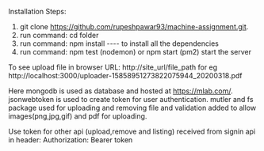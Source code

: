Installation Steps:

1. git clone https://github.com/rupeshpawar93/machine-assignment.git.
2. run command: cd folder
3. run command: npm install ---- to install all the dependencies
4. run command: npm test (nodemon) or npm start (pm2) start the server

To see upload file in browser URL: http://site_url/file_path for eg http://localhost:3000/uploader-15858951273822075944_20200318.pdf

Here mongodb is used as database and hosted at https://mlab.com/.
jsonwebtoken is used to create token for user authentication.
mutler and fs package used for uploading and removing file and validation added to allow images(png,jpg,gif) and pdf for uploading.

Use token for other api (upload,remove and listing) received from signin api in header:
Authorization: Bearer token
